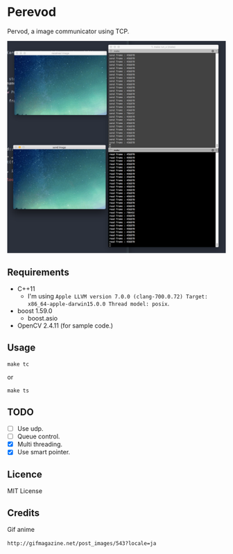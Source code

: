 # Perevod

Pervod, a image communicator using TCP.

![ss](https://raw.githubusercontent.com/0x0c/Perevod/master/asset/Screen%20Shot%202015-10-17%20at%202.46.34%20AM.png)

## Requirements

- C++11
  - I'm using `Apple LLVM version 7.0.0 (clang-700.0.72) Target: x86_64-apple-darwin15.0.0 Thread model: posix`.
- boost 1.59.0
  - boost.asio
- OpenCV 2.4.11 (for sample code.)

## Usage

```
make tc
```

or

```
make ts
```

## TODO
- [ ] Use udp.
- [ ] Queue control.
- [x] Multi threading.
- [x] Use smart pointer. 

## Licence

MIT License

## Credits
Gif anime 

`http://gifmagazine.net/post_images/543?locale=ja`